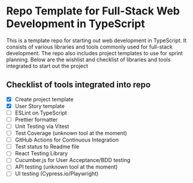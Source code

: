# Repo Template for Full-Stack Web Development in TypeScript

This is a template repo for starting out web development in TypeScript. It consists of various libraries and tools commonly used for full-stack development. The repo also includes project templates to use for sprint planning. Below are the wishlist and checklist of libraries and tools integrated to start out the project

## Checklist of tools integrated into repo

- [x] Create project template
- [x] User Story template
- [ ] ESLint on TypeScript
- [ ] Prettier formatter
- [ ] Unit Testing via Vitest
- [ ] Test Coverage (unknown tool at the moment)
- [ ] GitHub Actions for Continuous Integration
- [ ] Test status to Readme file
- [ ] React Testing Library
- [ ] Cucumber.js for User Acceptance/BDD testing
- [ ] API testing (unknown tool at the moment)
- [ ] UI testing (Cypress.io/Playwright)
